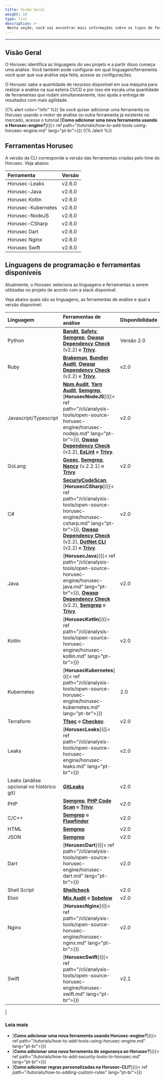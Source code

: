 ```yaml
---
title: Visão Geral
weight: 10
type: list
description: >-
 Nesta seção, você vai encontrar mais informações sobre os tipos de ferramentas que a Horusec-CLI usa em suas análises.
---
```


---

## Visão Geral 

O Horusec identifica as linguagens do seu projeto e a partir disso começa uma análise. Você também pode configurar em qual linguagem/ferramenta você quer que sua análise seja feita, acesse as configurações.


O Horusec sabe a quantidade de recursos disponível em sua máquina para realizar a análise na sua esteira CI/CD e por isso ele escala uma quantidade de ferramentas que rodam simultaneamente, isso ajuda a entrega de resultados com mais agilidade.

{{% alert color="info" %}}
Se você quiser adicionar uma ferramenta no Horusec usando o motor de análise ou outra ferramenta já existente no mercado, acesse o tutorial [**Como adicionar uma nova ferramenta usando o Horusec-engine?**]({{< ref path="/tutorials/how-to-add-tools-using-horusec-engine.md" lang="pt-br">}})
{{% /alert %}}


## **Ferramentas Horusec**
A versão da CLI corresponde a versão das ferramentas criadas pelo time do Horusec. Veja abaixo: 

| **Ferramenta** | **Versão** |
| :--- | :--- |
| Horusec-Leaks |v2.6.0 |
| Horusec-Java |v2.6.0  | 
| Horusec Kotlin |v2.6.0 |
| Horusec-Kubernetes |v2.6.0| 
| Horusec-NodeJS |v2.6.0 |
| Horusec-CSharp |v2.6.0| 
| Horusec Dart |v2.6.0|
| Horusec Nginx |v2.6.0| 
| Horusec Swift |v2.6.0| 


## **Linguagens de programação e ferramentas disponíveis**

Atualmente, o Horusec seleciona as linguagens e ferramentas a serem utilizadas no projeto de acordo com a stack disponível.

Veja abaixo quais são as linguagens, as ferramentas de análise e qual a versão disponível:

| **Linguagem** | **Ferramentas de análise** | **Disponibilidade** |
| :--- | :--- | :--- | 
| Python |[**Bandit**](https://github.com/PyCQA/bandit), [**Safety**](https://github.com/pyupio/safety), [**Semgrep**](https://github.com/returntocorp/semgrep), [**Owasp Dependency Check**](https://github.com/jeremylong/DependencyCheck) (v2.2) e [**Trivy**](https://aquasecurity.github.io/trivy/v0.19.2/). | Versão 2.0
| Ruby |[**Brakeman**](https://github.com/presidentbeef/brakeman), [**Bundler Audit**](https://github.com/rubysec/bundler-audit), [**Owasp Dependency Check**](https://github.com/jeremylong/DependencyCheck) (v2.2) e [**Trivy**](https://aquasecurity.github.io/trivy/v0.19.2/).| v2.0
| Javascript/Typescript |[**Npm Audit**](https://docs.npmjs.com/cli/audit), [**Yarn Audit**](https://yarnpkg.com/lang/en/docs/cli/audit/), [**Semgrep**](https://github.com/returntocorp/semgrep), [**HorusecNodeJS**]({{< ref path="/cli/analysis-tools/open-source-horusec-engine/horusec-nodejs.md" lang="pt-br">}}), [**Owasp Dependency Check**](https://github.com/jeremylong/DependencyCheck) (v2.2), [**EsLint**](https://github.com/eslint/eslint) e [**Trivy**](https://aquasecurity.github.io/trivy/v0.19.2/). | v2.0
| GoLang |[**Gosec**](https://github.com/securego/gosec), [**Semgrep**](https://github.com/returntocorp/semgrep), [**Nancy**](https://github.com/sonatype-nexus-community/nancy) (v.2.2.1) e [**Trivy**](https://aquasecurity.github.io/trivy/v0.19.2/). | v2.0
| C\#|[**SecuriyCodeScan**](https://security-code-scan.github.io), [**HorusecCSharp**]({{< ref path="/cli/analysis-tools/open-source-horusec-engine/horusec-csharp.md" lang="pt-br">}}), [**Owasp Dependency Check**](https://github.com/jeremylong/DependencyCheck) (v2.2), [**DotNet CLI**](https://docs.microsoft.com/pt-br/dotnet/core/tools/dotnet-list-package) (v2.2) e [**Trivy**](https://aquasecurity.github.io/trivy/v0.19.2/). | v2.0
| Java |[**HorusecJava**]({{< ref path="/cli/analysis-tools/open-source-horusec-engine/horusec-java.md" lang="pt-br">}}), [**Owasp Dependency Check**](https://github.com/jeremylong/DependencyCheck) (v2.2), [**Semgrep**](https://github.com/returntocorp/semgrep) e [**Trivy**](https://aquasecurity.github.io/trivy/v0.19.2/). |   v2.0
| Kotlin | [**HorusecKotlin**]({{< ref path="/cli/analysis-tools/open-source-horusec-engine/horusec-kotlin.md" lang="pt-br">}}) | v2.0
| Kubernetes | [**HorusecKubernetes**]({{< ref path="/cli/analysis-tools/open-source-horusec-engine/horusec-kubernetes.md" lang="pt-br">}})| 2.0
| Terraform |[**Tfsec**](https://github.com/liamg/tfsec) e [**Checkov**](https://github.com/bridgecrewio/checkov). | v2.0
| Leaks |[**HorusecLeaks**]({{< ref path="/cli/analysis-tools/open-source-horusec-engine/horusec-leaks.md" lang="pt-br">}}) | v2.0
| Leaks \(análise opcional no histórico git\) |[**GitLeaks**](https://github.com/zricethezav/gitleaks)| v2.0
| PHP |[**Semgrep**](https://github.com/returntocorp/semgrep), [**PHP Code Scan**](https://github.com/FloeDesignTechnologies/phpcs-security-audit) e [**Trivy**](https://aquasecurity.github.io/trivy/v0.19.2/). | v2.0
| C\/C++ |[**Semgrep**](https://github.com/returntocorp/semgrep) e [**Flawfinder**](https://github.com/david-a-wheeler/flawfinder) | v2.0
| HTML |[**Semgrep**](https://github.com/returntocorp/semgrep)| v2.0
| JSON |[**Semgrep**](https://github.com/returntocorp/semgrep)| v2.0
| Dart |[**HorusecDart**]({{< ref path="/cli/analysis-tools/open-source-horusec-engine/horusec-dart.md" lang="pt-br">}})| v2.0
| Shell Script |[**Shellcheck**](https://github.com/koalaman/shellcheck)| v2.0
| Elixir |[**Mix Audit**](https://github.com/mirego/mix_audit) e [**Sobelow**](https://github.com/nccgroup/sobelow) | v2.0
| Nginx |[**HorusecNginx**]({{< ref path="/cli/analysis-tools/open-source-horusec-engine/horusec-nginx.md" lang="pt-br">}})| v2.0
| Swift |[**HorusecSwift**]({{< ref path="/cli/analysis-tools/open-source-horusec-engine/horusec-swift.md" lang="pt-br">}}) | v2.1
|


### Leia mais
- [**Como adicionar uma nova ferramenta usando Horusec-engine?**]({{< ref path="/tutorials/how-to-add-tools-using-horusec-engine.md" lang="pt-br">}})
- [**Como adicionar uma nova ferramenta de segurança ao Horusec?**]({{< ref path="/tutorials/how-to-add-security-tools-to-horusec.md" lang="pt-br">}})
 - [**Como adicionar regras personalizadas na Horusec-CLI?**]({{< ref path="/tutorials/how-to-adding-custom-rules" lang="pt-br">}})
